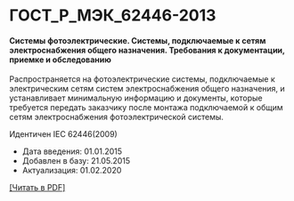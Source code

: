 # ГОСТ_Р_МЭК_62446-2013

#### Системы фотоэлектрические. Системы, подключаемые к сетям электроснабжения общего назначения. Требования к документации, приемке и обследованию

Распространяется на фотоэлектрические системы, подключаемые к электрическим сетям систем электроснабжения общего назначения, и устанавливает минимальную информацию и документы, которые требуется передать заказчику после монтажа подключаемой к общим сетям электроснабжения фотоэлектрической системы.

Идентичен IEC 62446(2009)

- Дата введения: 01.01.2015
- Добавлен в базу: 21.05.2015
- Актуализация: 01.02.2020

<a href="https://standartgost.ru/g/ГОСТ_Р_МЭК_62446-2013.pdf">[Читать в PDF]</a>
